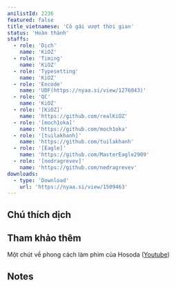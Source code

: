```yaml
---
anilistId: 2236
featured: false
title_vietnamese: 'Cô gái vượt thời gian'
status: 'Hoàn thành'
staffs:
  - role: 'Dịch'
    name: 'KiOZ'
  - role: 'Timing'
    name: 'KiOZ'
  - role: 'Typesetting'
    name: 'KiOZ'
  - role: 'Encode'
    name: 'UDF(https://nyaa.si/view/1276043)'
  - role: 'QC'
    name: 'KiOZ'
  - role: '[KiOZ]'
    name: 'https://github.com/realKiOZ'
  - role: '[moch1oka]'
    name: 'https://github.com/moch1oka'
  - role: '[tuilakhanh]'
    name: 'https://github.com/tuilakhanh'
  - role: '[Eagle]'
    name: 'https://github.com/MasterEagle2909'
  - role: '[nedragrevev]'
    name: 'https://github.com/nedragrevev'
downloads:
  - type: 'Download'
    url: 'https://nyaa.si/view/1509463'
---
```

## Chú thích dịch



## Tham khảo thêm

Một chút về phong cách làm phim của Hosoda ([Youtube](https://www.youtube.com/watch?v=HYcLFVt5uSo&list=PLCXF1KKmIrNMR4VxIy6cNeA-wz2a39kJt&ab_channel=Furin))

## Notes
